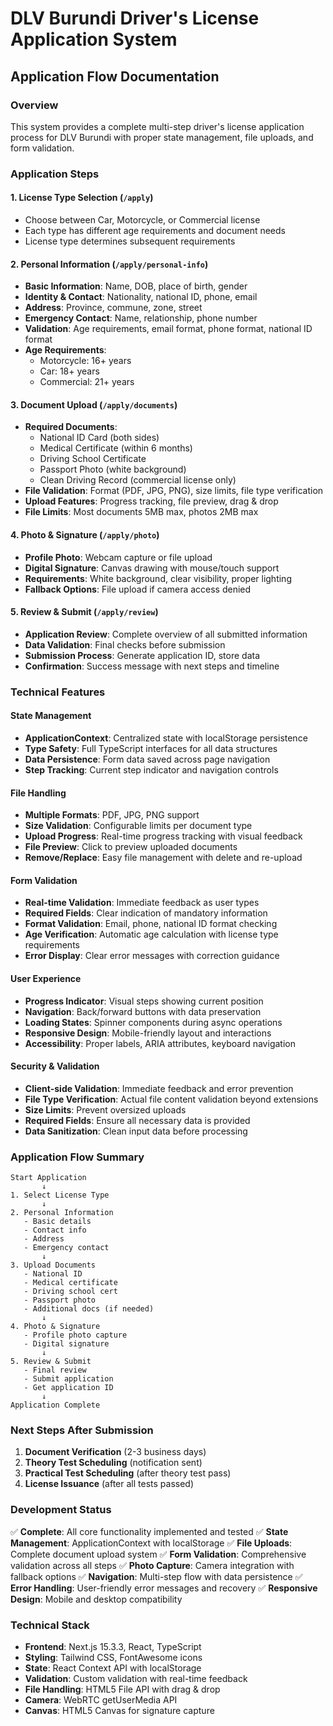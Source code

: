 # DLV Burundi Driver's License Application System

## Application Flow Documentation

### Overview
This system provides a complete multi-step driver's license application process for DLV Burundi with proper state management, file uploads, and form validation.

### Application Steps

#### 1. License Type Selection (`/apply`)
- Choose between Car, Motorcycle, or Commercial license
- Each type has different age requirements and document needs
- License type determines subsequent requirements

#### 2. Personal Information (`/apply/personal-info`) 
- **Basic Information**: Name, DOB, place of birth, gender
- **Identity & Contact**: Nationality, national ID, phone, email
- **Address**: Province, commune, zone, street
- **Emergency Contact**: Name, relationship, phone number
- **Validation**: Age requirements, email format, phone format, national ID format
- **Age Requirements**:
  - Motorcycle: 16+ years
  - Car: 18+ years 
  - Commercial: 21+ years

#### 3. Document Upload (`/apply/documents`)
- **Required Documents**:
  - National ID Card (both sides)
  - Medical Certificate (within 6 months)
  - Driving School Certificate
  - Passport Photo (white background)
  - Clean Driving Record (commercial license only)
- **File Validation**: Format (PDF, JPG, PNG), size limits, file type verification
- **Upload Features**: Progress tracking, file preview, drag & drop
- **File Limits**: Most documents 5MB max, photos 2MB max

#### 4. Photo & Signature (`/apply/photo`)
- **Profile Photo**: Webcam capture or file upload
- **Digital Signature**: Canvas drawing with mouse/touch support
- **Requirements**: White background, clear visibility, proper lighting
- **Fallback Options**: File upload if camera access denied

#### 5. Review & Submit (`/apply/review`)
- **Application Review**: Complete overview of all submitted information
- **Data Validation**: Final checks before submission
- **Submission Process**: Generate application ID, store data
- **Confirmation**: Success message with next steps and timeline

### Technical Features

#### State Management
- **ApplicationContext**: Centralized state with localStorage persistence
- **Type Safety**: Full TypeScript interfaces for all data structures
- **Data Persistence**: Form data saved across page navigation
- **Step Tracking**: Current step indicator and navigation controls

#### File Handling
- **Multiple Formats**: PDF, JPG, PNG support
- **Size Validation**: Configurable limits per document type
- **Upload Progress**: Real-time progress tracking with visual feedback
- **File Preview**: Click to preview uploaded documents
- **Remove/Replace**: Easy file management with delete and re-upload

#### Form Validation
- **Real-time Validation**: Immediate feedback as user types
- **Required Fields**: Clear indication of mandatory information
- **Format Validation**: Email, phone, national ID format checking
- **Age Verification**: Automatic age calculation with license type requirements
- **Error Display**: Clear error messages with correction guidance

#### User Experience
- **Progress Indicator**: Visual steps showing current position
- **Navigation**: Back/forward buttons with data preservation
- **Loading States**: Spinner components during async operations
- **Responsive Design**: Mobile-friendly layout and interactions
- **Accessibility**: Proper labels, ARIA attributes, keyboard navigation

#### Security & Validation
- **Client-side Validation**: Immediate feedback and error prevention
- **File Type Verification**: Actual file content validation beyond extensions
- **Size Limits**: Prevent oversized uploads
- **Required Fields**: Ensure all necessary data is provided
- **Data Sanitization**: Clean input data before processing

### Application Flow Summary

```
Start Application
       ↓
1. Select License Type
       ↓
2. Personal Information
   - Basic details
   - Contact info
   - Address
   - Emergency contact
       ↓
3. Upload Documents
   - National ID
   - Medical certificate
   - Driving school cert
   - Passport photo
   - Additional docs (if needed)
       ↓
4. Photo & Signature
   - Profile photo capture
   - Digital signature
       ↓
5. Review & Submit
   - Final review
   - Submit application
   - Get application ID
       ↓
Application Complete
```

### Next Steps After Submission
1. **Document Verification** (2-3 business days)
2. **Theory Test Scheduling** (notification sent)
3. **Practical Test Scheduling** (after theory test pass)
4. **License Issuance** (after all tests passed)

### Development Status
✅ **Complete**: All core functionality implemented and tested
✅ **State Management**: ApplicationContext with localStorage
✅ **File Uploads**: Complete document upload system
✅ **Form Validation**: Comprehensive validation across all steps
✅ **Photo Capture**: Camera integration with fallback options
✅ **Navigation**: Multi-step flow with data persistence
✅ **Error Handling**: User-friendly error messages and recovery
✅ **Responsive Design**: Mobile and desktop compatibility

### Technical Stack
- **Frontend**: Next.js 15.3.3, React, TypeScript
- **Styling**: Tailwind CSS, FontAwesome icons
- **State**: React Context API with localStorage
- **Validation**: Custom validation with real-time feedback
- **File Handling**: HTML5 File API with drag & drop
- **Camera**: WebRTC getUserMedia API
- **Canvas**: HTML5 Canvas for signature capture
